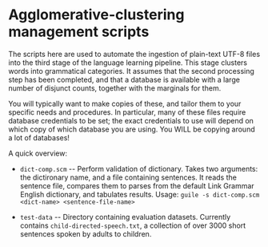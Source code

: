 
Agglomerative-clustering management scripts
===========================================

The scripts here are used to automate the ingestion of plain-text
UTF-8 files into the third stage of the language learning pipeline.
This stage clusters words into grammatical categories. It assumes
that the second processing step has been completed, and that a
database is available with a large number of disjunct counts,
together with the marginals for them.

You will typically want to make copies of these, and tailor them to
your specific needs and procedures. In particular, many of these
files require database credentials to be set; the exact credentials
to use will depend on which copy of which database you are using.
You WILL be copying around a lot of databases!

A quick overview:

* `dict-comp.scm` -- Perform validation of dictionary. Takes two
  arguments: the dictironary name, and a file containing sentences.
  It reads the sentence file, compares them to parses from the
  default Link Grammar English dictionary, and tabulates results.
  Usage: `guile -s dict-comp.scm <dict-name> <sentence-file-name>`

* `test-data` -- Directory containing evaluation datasets. Currently
  contains `child-directed-speech.txt`, a collection of over 3000
  short sentences spoken by adults to children.
